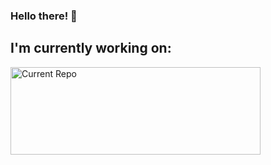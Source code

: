 ### Hello there! 👋

<!--
**etrancho/etrancho** is a ✨ _special_ ✨ repository because its `README.md` (this file) appears on your GitHub profile.

Here are some ideas to get you started:

- 🔭 I’m currently working on ...
- 🌱 I’m currently learning ...
- 👯 I’m looking to collaborate on ...
- 🤔 I’m looking for help with ...
- 💬 Ask me about ...
- 📫 How to reach me: ...
- 😄 Pronouns: ...
- ⚡ Fun fact: ...
-->

<h2>I'm currently working on: </h2>
<a href="https://github.com/etrancho/ParqueTecnologicoGaldar">
  <img src="https://github-readme-stats.vercel.app/api/pin/?username=etrancho&repo=ParqueTecnologicoGaldar&theme=dark" alt="Current Repo" width="400px" height="140px"/>
</a>
